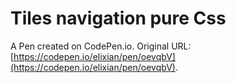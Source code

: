 # Tiles navigation pure Css

A Pen created on CodePen.io. Original URL: [https://codepen.io/elixian/pen/oevqbV](https://codepen.io/elixian/pen/oevqbV).


